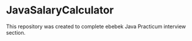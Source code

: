 # JavaSalaryCalculator

This repository was created to complete ebebek Java Practicum interview section.

